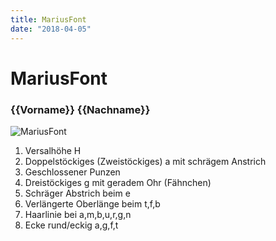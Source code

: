 ```yaml
---
title: MariusFont
date: "2018-04-05"
---
```


# MariusFont
### {{Vorname}} {{Nachname}}

![MariusFont](./MariusFont.svg)

1. Versalhöhe H
2. Doppelstöckiges (Zweistöckiges) a mit schrägem Anstrich
3. Geschlossener Punzen
4. Dreistöckiges g mit geradem Ohr (Fähnchen)
5. Schräger Abstrich beim e
6. Verlängerte Oberlänge beim t,f,b
7. Haarlinie bei a,m,b,u,r,g,n
8. Ecke rund/eckig a,g,f,t
